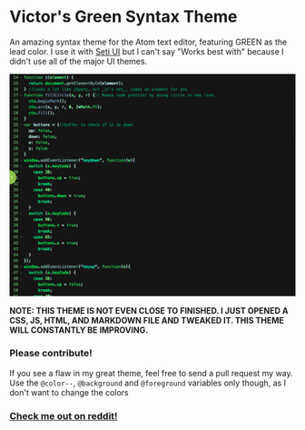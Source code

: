 # Victor's Green Syntax Theme

An amazing syntax theme for the Atom text editor, featuring GREEN as the lead color. I use it with [Seti UI](https://atom.io/themes/seti-ui) but I can't say "Works best with" because I didn't use all of the major UI themes.

![If you're seeing this image, you can go press the "Repo" button above to see a screenshot](screenshot.png)

**NOTE: THIS THEME IS NOT EVEN CLOSE TO FINISHED. I JUST OPENED A CSS, JS, HTML, AND MARKDOWN FILE AND TWEAKED IT. THIS THEME WILL CONSTANTLY BE IMPROVING.**

### Please contribute!

If you see a flaw in my great theme, feel free to send a pull request my way. Use the `@color--`, `@background` and `@foreground` variables only though, as I don't want to change the colors

### [Check me out on reddit!](https://reddit.com/u/-victorisawesome-/)
